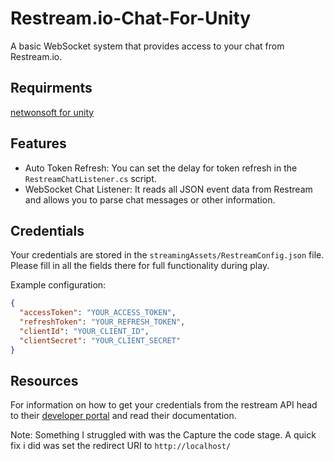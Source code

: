 # Restream.io-Chat-For-Unity

A basic WebSocket system that provides access to your chat from Restream.io.

## Requirments
[netwonsoft for unity](https://github.com/jilleJr/Newtonsoft.Json-for-Unity/wiki/Install-official-via-UPM)

## Features
- Auto Token Refresh: You can set the delay for token refresh in the `RestreamChatListener.cs` script.
- WebSocket Chat Listener: It reads all JSON event data from Restream and allows you to parse chat messages or other information.

## Credentials
Your credentials are stored in the `streamingAssets/RestreamConfig.json` file. Please fill in all the fields there for full functionality during play.

Example configuration:
```json
{
  "accessToken": "YOUR_ACCESS_TOKEN",
  "refreshToken": "YOUR_REFRESH_TOKEN",
  "clientId": "YOUR_CLIENT_ID",
  "clientSecret": "YOUR_CLIENT_SECRET"
}
```
## Resources
For information on how to get your credentials from the restream API head to their [developer portal](https://developers.restream.io/) and read their documentation. 

Note: Something I struggled with was the Capture the code stage. A quick fix i did was set the redirect URI to `http://localhost/`  
